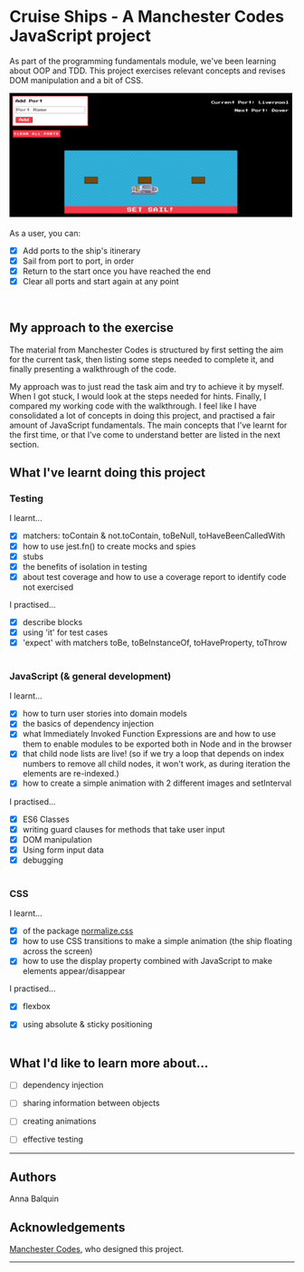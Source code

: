 # Cruise Ships - A Manchester Codes JavaScript project

As part of the programming fundamentals module, we've been learning about OOP and TDD. This project exercises relevant concepts and revises DOM manipulation and a bit of CSS.

<img src="./images/scrnshot-cruise-ship.png" alt="Screenshot of web-app in action" width="500" height="auto" >
<br><br>
As a user, you can:

- [x] Add ports to the ship's itinerary
- [x] Sail from port to port, in order
- [x] Return to the start once you have reached the end
- [x] Clear all ports and start again at any point

<br>

## My approach to the exercise

The material from Manchester Codes is structured by first setting the aim for the current task, then listing some steps needed to complete it, and finally presenting a walkthrough of the code. 

My approach was to just read the task aim and try to achieve it by myself. When I got stuck, I would look at the steps needed for hints. Finally, I compared my working code with the walkthrough. I feel like I have consolidated a lot of concepts in doing this project, and practised a fair amount of JavaScript fundamentals. The main concepts that I've learnt for the first time, or that I've come to understand better are listed in the next section.

## What I've learnt doing this project

### Testing

I learnt...
- [x] matchers: toContain & not.toContain, toBeNull, toHaveBeenCalledWith
- [x] how to use jest.fn() to create mocks and spies
- [x] stubs
- [x] the benefits of isolation in testing
- [x] about test coverage and how to use a coverage report to identify code not exercised

I practised...
- [x] describe blocks
- [x] using 'it' for test cases
- [x] 'expect' with matchers toBe, toBeInstanceOf, toHaveProperty, toThrow
<br><br>

### JavaScript (& general development)

I learnt...
- [x] how to turn user stories into domain models 
- [x] the basics of dependency injection
- [x] what Immediately Invoked Function Expressions are and how to use them to enable modules to be exported both in Node and in the browser
- [x] that child node lists are live! (so if we try a loop that depends on index numbers to remove all child nodes, it won't work, as during iteration the elements are re-indexed.)
- [x] how to create a simple animation with 2 different images and setInterval

I practised...
- [x] ES6 Classes
- [x] writing guard clauses for methods that take user input
- [x] DOM manipulation
- [x] Using form input data
- [x] debugging
<br><br>

### CSS

I learnt...
- [x] of the package [normalize.css](https://necolas.github.io/normalize.css/)
- [x] how to use CSS transitions to make a simple animation (the ship floating across the screen)
- [x] how to use the display property combined with JavaScript to make elements appear/disappear

I practised...
- [x] flexbox
- [x] using absolute & sticky positioning
<br><br>


## What I'd like to learn more about...
- [ ] dependency injection
- [ ] sharing information between objects
- [ ] creating animations
- [ ] effective testing


***


## Authors 
Anna Balquin


## Acknowledgements
[Manchester Codes](https://www.manchestercodes.com), who designed this project.
***
